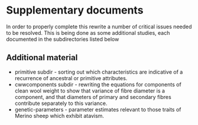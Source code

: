 # Supplementary documents #
In order to properly complete this rewrite a number of critical issues needed to be resolved. This is being done as some additional studies, each documented in the subdirectories listed below

## Additional material ##
* primitive subdir - sorting out which characteristics are indicative of a recurrence of ancestral or primitive attributes.
* cwwcomponents subdir - rewriting the equations for components of clean wool weight to show that variance of fibre diameter is a component, and that diameters of primary and secondary fibres contribute separately to this variance.
* genetic-parameters - parameter estimates relevant to those traits of Merino sheep which exhibit atavism.
